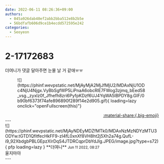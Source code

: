 ```yaml
---
date: 2022-06-11 08:26:36+09:00
authors:
  - 045a926dab40ef2abb2bba512e8b2b5e
  - 56bdfafb606d9ce1b4ecdd572595e242
categories:
  - Seoyeon
---
```


# 2-17172683

<div class="post-container" markdown="1">
<div class="content-container md-sidebar__scrollwrap" markdown="1">

더여니가 댓글 달아주면 눈물 날 거 같애ㅠㅠ
<figure markdown="1">
![](https://phinf.wevpstatic.net/MjAyMjA2MjJfMjU2/MDAxNjU1ODc4NjU4Njgx.VyBbSgfWP5LiPnaA6obcRlE7FWog3zjmq_bEed58_vsg._zyxlz0f_Jfhefh8zri6PyfpKDzf6UJ4YqWA5IBPDY8g.GIF/0b90bf6373f74afe896890f289f14e2d905.gif){ loading=lazy onclick="openFullscreen(this)"}
</figure>


</div>
</div>

<div style="text-align: right;" markdown="1">
<a href="https://weverse.io/fromis9/fanpost/2-17172683" style="text-align: right;">:material-share:{.big-emoji}</a>
</div>
---

<div class="comments-container md-sidebar__scrollwrap" markdown="1">
<div class="comment" markdown="1">
<div class='id-container' markdown="1">
![](https://phinf.wevpstatic.net/MjAyNDEyMDZfMTk0/MDAxNzMzNDYzMTU3ODYw.tGTD1QfitfecHkFF9-zI4fL0xnXf8VH8ht2j5Xh2a74g.QufL-i9_92XbdgbPBLGEpzXIrDqS4JTDRCqprDbYdJIg.JPEG/image.jpg?type=s72){ pfp loading=lazy }
**<span class="artist">더여니</span>** <small>Jun 11 2022, 08:27</small><br>
</div>
<div class='comment-body' markdown="1">
울지마아
</div>
</div>
</div>
---

